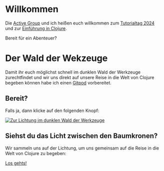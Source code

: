 # Willkommen

Die [Active Group](https://active-group.de/) und ich heißen euch willkommen zum [Tutorialtag 2024](https://active-group.de/tutorialtag/2024/) und zur [Einführung in Clojure](https://active-group.de/tutorialtag/2024/clojure/).

Bereit für ein Abenteuer?

# Der Wald der Wekzeuge

Damit ihr euch möglichst schnell im dunklen Wald der Werkzeuge zurechtfindet und wir uns direkt auf unsere Reise in die Welt von Clojure begeben können habe ich einen [Gitpod](https://www.gitpod.io/) vorbereitet.

## Bereit?

Falls ja, dann klicke auf den folgenden Knopf:

[![Zur Lichtung im dunklen Wald der Werkzeuge](https://gitpod.io/button/open-in-gitpod.svg)](https://gitpod.io/#https://github.com/gitpod-io/template-clojure)

## Siehst du das Licht zwischen den Baumkronen?

Wir sammeln uns auf der Lichtung, um uns gemeinsam auf die Reise in die Welt von Clojure zu begeben:

[Los gehts!]()
